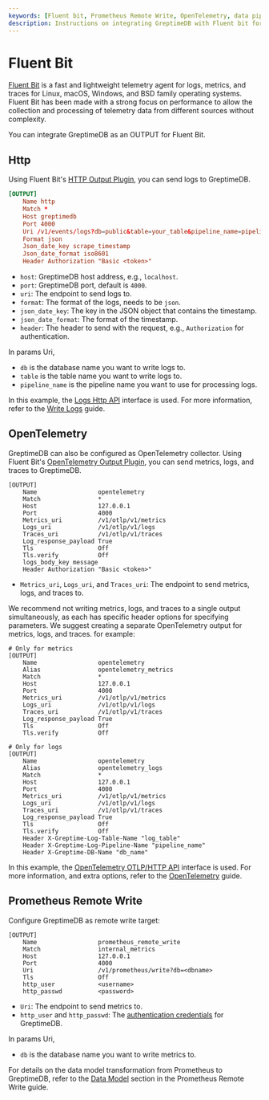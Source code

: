 ```yaml
---
keywords: [Fluent bit, Prometheus Remote Write, OpenTelemetry, data pipeline]
description: Instructions on integrating GreptimeDB with Fluent bit for Prometheus Remote Write and OpenTelemetry.
---
```


# Fluent Bit

[Fluent Bit](http://fluentbit.io/) is a fast and lightweight telemetry agent for logs, metrics, and traces for Linux, macOS, Windows, and BSD family operating systems. Fluent Bit has been made with a strong focus on performance to allow the collection and processing of telemetry data from different sources without complexity.

You can integrate GreptimeDB as an OUTPUT for Fluent Bit.

## Http

Using Fluent Bit's [HTTP Output Plugin](https://docs.fluentbit.io/manual/pipeline/outputs/http), you can send logs to GreptimeDB.

```conf
[OUTPUT]
    Name http
    Match *
    Host greptimedb
    Port 4000
    Uri /v1/events/logs?db=public&table=your_table&pipeline_name=pipeline_if_any
    Format json
    Json_date_key scrape_timestamp
    Json_date_format iso8601
    Header Authorization "Basic <token>"
```

- `host`: GreptimeDB host address, e.g., `localhost`.
- `port`: GreptimeDB port, default is `4000`.
- `uri`: The endpoint to send logs to.
- `format`: The format of the logs, needs to be `json`.
- `json_date_key`: The key in the JSON object that contains the timestamp.
- `json_date_format`: The format of the timestamp.
- `header`: The header to send with the request, e.g., `Authorization` for authentication.

In params Uri,
- `db` is the database name you want to write logs to.
- `table` is the table name you want to write logs to.
- `pipeline_name` is the pipeline name you want to use for processing logs.

In this example, the [Logs Http API](/user-guide/logs/write-logs.md#http-api) interface is used. For more information, refer to the [Write Logs](/user-guide/logs/write-logs.md) guide.

## OpenTelemetry

GreptimeDB can also be configured as OpenTelemetry collector. Using Fluent Bit's [OpenTelemetry Output Plugin](https://docs.fluentbit.io/manual/pipeline/outputs/opentelemetry), you can send metrics, logs, and traces to GreptimeDB.

```
[OUTPUT]
    Name                 opentelemetry
    Match                *
    Host                 127.0.0.1
    Port                 4000
    Metrics_uri          /v1/otlp/v1/metrics
    Logs_uri             /v1/otlp/v1/logs
    Traces_uri           /v1/otlp/v1/traces
    Log_response_payload True
    Tls                  Off
    Tls.verify           Off
    logs_body_key message
    Header Authorization "Basic <token>"
```

- `Metrics_uri`, `Logs_uri`, and `Traces_uri`: The endpoint to send metrics, logs, and traces to.

We recommend not writing metrics, logs, and traces to a single output simultaneously, as each has specific header options for specifying parameters. We suggest creating a separate OpenTelemetry output for metrics, logs, and traces. for example:

```
# Only for metrics
[OUTPUT]
    Name                 opentelemetry
    Alias                opentelemetry_metrics
    Match                *
    Host                 127.0.0.1
    Port                 4000
    Metrics_uri          /v1/otlp/v1/metrics
    Logs_uri             /v1/otlp/v1/logs
    Traces_uri           /v1/otlp/v1/traces
    Log_response_payload True
    Tls                  Off
    Tls.verify           Off

# Only for logs
[OUTPUT]
    Name                 opentelemetry
    Alias                opentelemetry_logs
    Match                *
    Host                 127.0.0.1
    Port                 4000
    Metrics_uri          /v1/otlp/v1/metrics
    Logs_uri             /v1/otlp/v1/logs
    Traces_uri           /v1/otlp/v1/traces
    Log_response_payload True
    Tls                  Off
    Tls.verify           Off
    Header X-Greptime-Log-Table-Name "log_table"
    Header X-Greptime-Log-Pipeline-Name "pipeline_name"
    Header X-Greptime-DB-Name "db_name"
```


In this example, the [OpenTelemetry OTLP/HTTP API](/user-guide/ingest-data/for-observability/opentelemetry.md#opentelemetry-collectors) interface is used. For more information, and extra options, refer to the [OpenTelemetry](/user-guide/ingest-data/for-observability/opentelemetry.md) guide.

## Prometheus Remote Write

Configure GreptimeDB as remote write target:

```
[OUTPUT]
    Name                 prometheus_remote_write
    Match                internal_metrics
    Host                 127.0.0.1
    Port                 4000
    Uri                  /v1/prometheus/write?db=<dbname>
    Tls                  Off
    http_user            <username>
    http_passwd          <password>
```

- `Uri`: The endpoint to send metrics to.
- `http_user` and `http_passwd`: The [authentication credentials](/user-guide/deployments/authentication/static.md) for GreptimeDB.

In params Uri,

- `db` is the database name you want to write metrics to.

For details on the data model transformation from Prometheus to GreptimeDB, refer to the [Data Model](/user-guide/ingest-data/for-observability/prometheus.md#data-model) section in the Prometheus Remote Write guide.
